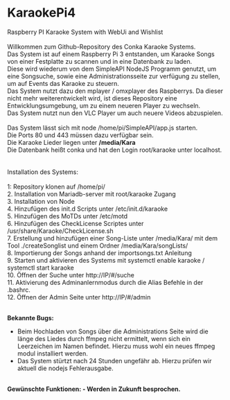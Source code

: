 # KaraokePi4<br>
Raspberry PI Karaoke System with WebUi and Wishlist<br>
<br>
Willkommen zum Github-Repository des Conka Karaoke Systems.<br>
Das System ist auf einem Raspberry Pi 3 entstanden, um Karaoke Songs von einer Festplatte zu scannen und in eine Datenbank zu laden.<br>
Diese wird wiederum von dem SimpleAPI NodeJS Programm genutzt, um eine Songsuche, sowie eine Administrationsseite zur verfügung zu stellen, um auf Events das Karaoke zu steuern.<br>
Das System nutzt dazu den mplayer / omxplayer des Raspberrys. Da dieser nicht mehr weiterentwickelt wird, ist dieses Repository eine Entwicklungsumgebung, um zu einem neueren Player zu wechseln.<br>
Das System nutzt nun den VLC Player um auch neuere Videos abzuspielen.<br>
<br>
Das System lässt sich mit node /home/pi/SimpleAPI/app.js starten.<br>
Die Ports 80 und 443 müssen dazu verfügbar sein.<br>
Die Karaoke Lieder liegen unter <b>/media/Kara</b><br>
Die Datenbank heißt conka und hat den Login root/karaoke unter localhost.<br>
<br>
<br>
Installation des Systems:<br>
<br>
1: Repository klonen auf /home/pi/<br>
2. Installation von Mariadb-server mit root/karaoke Zugang<br>
3. Installation von Node<br>
4. Hinzufügen des init.d Scripts unter /etc/init.d/karaoke<br>
5. Hinzufügen des MoTDs unter /etc/motd<br>
6. Hinzufügen des CheckLicense Scriptes unter /usr/share/Karaoke/CheckLicense.sh<br>
7. Erstellung und hinzufügen einer Song-Liste unter /media/Kara/ mit dem Tool ./createSonglist und einem Ordner /media/Kara/songLists/<br>
8. Importierung der Songs anhand der importsongs.txt Anleitung<br>
9. Starten und aktivieren des Systems mit systemctl enable karaoke / systemctl start karaoke<br>
10. Öffnen der Suche unter http://IP/#/suche <br>
11. Aktivierung des Adminanlernmodus durch die Alias Befehle in der .bashrc.<br>
12. Öffnen der Admin Seite unter http://IP/#/admin<br>
<br>

<b>Bekannte Bugs:</b><br>
- Beim Hochladen von Songs über die Administrations Seite wird die länge des Liedes durch ffmpeg nicht ermittelt, wenn sich ein Leerzeichen im Namen befindet. Hierzu muss wohl ein neues ffmpeg modul installiert werden.<br>
- Das System stürtzt nach 24 Stunden ungefähr ab. Hierzu prüfen wir aktuell die nodejs Fehlerausgabe.<br>
<br>
<b>Gewünschte Funktionen:</b<br>
- Werden in Zukunft besprochen.
